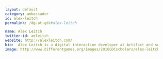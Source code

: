 ```yaml
---
layout: default
category: ambassador
id: alex-leitch
permalink: /dg-at-gdc#alex-leitch

name: Alex Leitch
twitter-id: aeleitch
website: http://alexleitch.com/
bio:  Alex Leitch is a digital interaction developer at Artifact and sessional professor at OCADu in Canada, teaching intro to game design and incentive systems. As technical lead at Artifact, they have put together interactives for Zeenoks Space Bar And Grill, Toronto Offsite Design Week’s Come Up to My Room, and pinch-hit for a variety of software and installation projects all over the world.
image: http://www.differentgames.org/images/2018GDCscholars/alex-leitch.png
---
```


